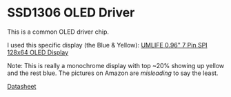 # SSD1306 OLED Driver

This is a common OLED driver chip.

I used this specific display (the Blue & Yellow): [UMLIFE 0.96" 7 Pin SPI 128x64 OLED Display](https://www.amazon.com/dp/B08SJY4RC4?ref=ppx_yo2ov_dt_b_product_details&th=1)

Note: This is really a monochrome display with top ~20% showing up yellow and the rest blue.  The pictures on Amazon are *misleading* to say the least.

[Datasheet](https://cdn-shop.adafruit.com/datasheets/SSD1306.pdf)

